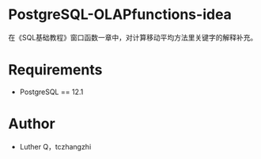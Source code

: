 # PostgreSQL-OLAPfunctions-idea
在《SQL基础教程》窗口函数一章中，对计算移动平均方法里关键字的解释补充。


# Requirements
* PostgreSQL == 12.1


# Author
* Luther Q，tczhangzhi
